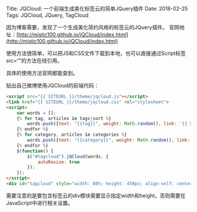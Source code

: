 Title: JQCloud: 一个前端生成美化标签云的简单JQuery插件
Date: 2018-02-25
Tags: JQCloud, JQuery, TagCloud

因为博客需要，发现了一个生成美化简约风格的标签云的JQuery插件。
官网地址：[http://mistic100.github.io/jQCloud/index.html](http://mistic100.github.io/jQCloud/index.html)

使用方法很简单，可以把JS和CSS文件下载到本地，也可以直接通过Script标签src=“”的方法在线引用。

具体的使用方法官网都能查到。

贴出自己微博使用JQCloud的前端代码：

```HTML
<script src="{{ SITEURL }}/theme/jqcloud.js"></script>
<link href="{{ SITEURL }}/theme/jqcloud.css" rel="stylesheet">
<script>
    var words = [];
    {% for tag, articles in tags|sort %}
    	words.push({text: "{{tag}}", weight: Math.random(), link: '{{ SITEURL }}/{{ tag.url }}'});
	{% endfor %}
    {% for category, articles in categories %}
    	words.push({text: "{{category}}", weight: Math.random(), link: '{{ SITEURL }}/{{ category.url }}'});
	{% endfor %}
    $(function() {
        $("#tagcloud").jQCloud(words, {
	  		autoResize: true
		});	
    });
</script>
<div id="tagcloud" style="width: 80%; height: 450px; align-self: center;"></div>
```

需要注意的是要包含标签云的div模块需要显示指定width和height，否则需要在JavaScript中进行相关设置。